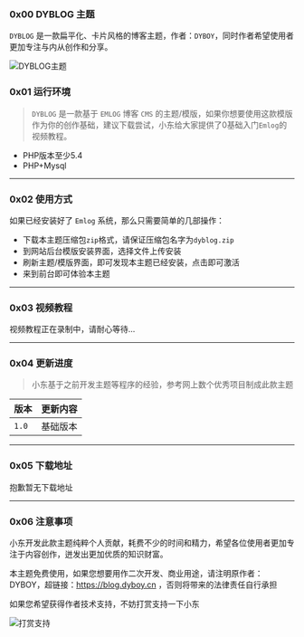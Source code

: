 ### 0x00 DYBLOG 主题

`DYBLOG` 是一款扁平化、卡片风格的博客主题，作者：`DYBOY`，同时作者希望使用者更加专注与内从创作和分享。

![DYBLOG主题](https://upload-images.jianshu.io/upload_images/6661013-170d7ef52c28dbc1.png)


### 0x01 运行环境

> `DYBLOG` 是一款基于 `EMLOG` 博客 `CMS` 的主题/模版，如果你想要使用这款模版作为你的创作基础，建议下载尝试，小东给大家提供了0基础入门`Emlog`的视频教程。

- PHP版本至少5.4
- PHP+Mysql

***

### 0x02 使用方式

如果已经安装好了 `Emlog` 系统，那么只需要简单的几部操作：

- 下载本主题压缩包`zip`格式，请保证压缩包名字为`dyblog.zip`
- 到网站后台模版安装界面，选择文件上传安装
- 刷新主题/模版界面，即可发现本主题已经安装，点击即可激活
- 来到前台即可体验本主题

***

### 0x03 视频教程

视频教程正在录制中，请耐心等待...

***

### 0x04 更新进度

> 小东基于之前开发主题等程序的经验，参考网上数个优秀项目制成此款主题

|版本|更新内容|
|:--|:--|
|`1.0`|基础版本|

***

### 0x05 下载地址

抱歉暂无下载地址

***

### 0x06 注意事项

小东开发此款主题纯粹个人贡献，耗费不少的时间和精力，希望各位使用者更加专注于内容创作，迸发出更加优质的知识财富。

本主题免费使用，如果您想要用作二次开发、商业用途，请注明原作者：DYBOY，超链接：https://blog.dyboy.cn ，否则将带来的法律责任自行承担

如果您希望获得作者技术支持，不妨打赏支持一下小东


![打赏支持](https://pay.top15.cn/static/images/dashang.png)
